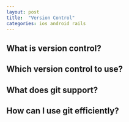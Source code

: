 ```yaml
---
layout: post
title:  "Version Control"
categories: ios android rails
---
```


## What is version control?

## Which version control to use?

## What does git support?

## How can I use git efficiently?
